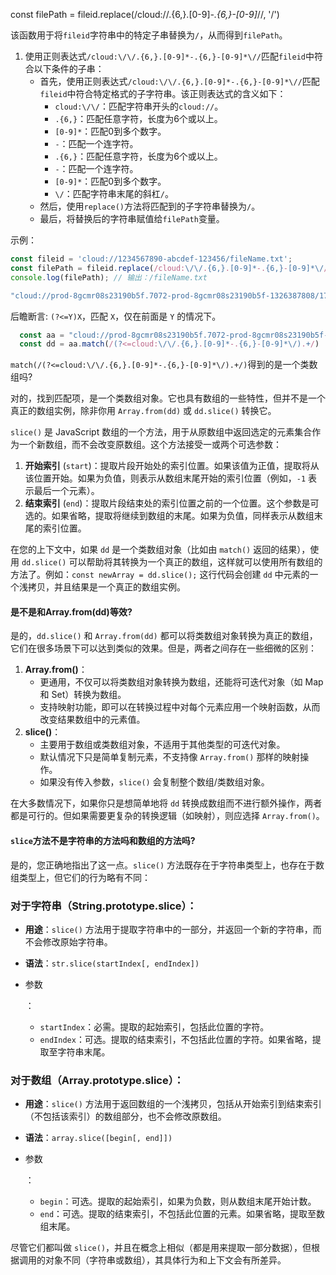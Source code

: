   const filePath = fileid.replace(/cloud:\/\/.{6,}.[0-9]*-.{6,}-[0-9]*\//, '/') 

该函数用于将`fileid`字符串中的特定子串替换为`/`，从而得到`filePath`。

1. 使用正则表达式`/cloud:\/\/.{6,}.[0-9]*-.{6,}-[0-9]*\//`匹配`fileid`中符合以下条件的子串：
   - 首先，使用正则表达式`/cloud:\/\/.{6,}.[0-9]*-.{6,}-[0-9]*\//`匹配`fileid`中符合特定格式的子字符串。该正则表达式的含义如下：
     - `cloud:\/\/`：匹配字符串开头的`cloud://`。
     - `.{6,}`：匹配任意字符，长度为6个或以上。
     - `[0-9]*`：匹配0到多个数字。
     - `-`：匹配一个连字符。
     - `.{6,}`：匹配任意字符，长度为6个或以上。
     - `-`：匹配一个连字符。
     - `[0-9]*`：匹配0到多个数字。
     - `\/`：匹配字符串末尾的斜杠`/`。
   - 然后，使用`replace()`方法将匹配到的子字符串替换为`/`。
   - 最后，将替换后的字符串赋值给`filePath`变量。

示例：

```javascript
const fileid = 'cloud://1234567890-abcdef-123456/fileName.txt';
const filePath = fileid.replace(/cloud:\/\/.{6,}.[0-9]*-.{6,}-[0-9]*\//, '/');
console.log(filePath); // 输出：/fileName.txt
```

```javascript
"cloud://prod-8gcmr08s23190b5f.7072-prod-8gcmr08s23190b5f-1326387808/1719484323233.jpg".match(/(?<=cloud:\/\/.{6,}.[0-9]*-.{6,}-[0-9]*\/).+/)
```

后瞻断言: `(?<=Y)X`，匹配 `X`，仅在前面是 `Y` 的情况下。

```javascript
  const aa = "cloud://prod-8gcmr08s23190b5f.7072-prod-8gcmr08s23190b5f-1326387808/1719484323233.jpg"
  const dd = aa.match(/(?<=cloud:\/\/.{6,}.[0-9]*-.{6,}-[0-9]*\/).+/)
```

`match(/(?<=cloud:\/\/.{6,}.[0-9]*-.{6,}-[0-9]*\/).+/)`得到的是一个类数组吗?

对的，找到匹配项，是一个类数组对象。它也具有数组的一些特性，但并不是一个真正的数组实例，除非你用 `Array.from(dd)` 或 `dd.slice()` 转换它。

`slice()` 是 JavaScript 数组的一个方法，用于从原数组中返回选定的元素集合作为一个新数组，而不会改变原数组。这个方法接受一或两个可选参数：

1. **开始索引** (`start`)：提取片段开始处的索引位置。如果该值为正值，提取将从该位置开始。如果为负值，则表示从数组末尾开始的索引位置（例如，`-1` 表示最后一个元素）。
2. **结束索引** (`end`)：提取片段结束处的索引位置之前的一个位置。这个参数是可选的。如果省略，提取将继续到数组的末尾。如果为负值，同样表示从数组末尾的索引位置。

在您的上下文中，如果 `dd` 是一个类数组对象（比如由 `match()` 返回的结果），使用 `dd.slice()` 可以帮助将其转换为一个真正的数组，这样就可以使用所有数组的方法了。例如：`const newArray = dd.slice();` 这行代码会创建 `dd` 中元素的一个浅拷贝，并且结果是一个真正的数组实例。

#### 是不是和Array.from(dd)等效?

是的，`dd.slice()` 和 `Array.from(dd)` 都可以将类数组对象转换为真正的数组，它们在很多场景下可以达到类似的效果。但是，两者之间存在一些细微的区别：

1. **Array.from()**：
   - 更通用，不仅可以将类数组对象转换为数组，还能将可迭代对象（如 Map 和 Set）转换为数组。
   - 支持映射功能，即可以在转换过程中对每个元素应用一个映射函数，从而改变结果数组中的元素值。
2. **slice()**：
   - 主要用于数组或类数组对象，不适用于其他类型的可迭代对象。
   - 默认情况下只是简单复制元素，不支持像 `Array.from()` 那样的映射操作。
   - 如果没有传入参数，`slice()` 会复制整个数组/类数组对象。

在大多数情况下，如果你只是想简单地将 `dd` 转换成数组而不进行额外操作，两者都是可行的。但如果需要更复杂的转换逻辑（如映射），则应选择 `Array.from()`。

#### `slice`方法不是字符串的方法吗和数组的方法吗?

是的，您正确地指出了这一点。`slice()` 方法既存在于字符串类型上，也存在于数组类型上，但它们的行为略有不同：

### 对于字符串（String.prototype.slice）：

- **用途**：`slice()` 方法用于提取字符串中的一部分，并返回一个新的字符串，而不会修改原始字符串。

- **语法**：`str.slice(startIndex[, endIndex])`

- 参数

  ：

  - `startIndex`：必需。提取的起始索引，包括此位置的字符。
  - `endIndex`：可选。提取的结束索引，不包括此位置的字符。如果省略，提取至字符串末尾。

### 对于数组（Array.prototype.slice）：

- **用途**：`slice()` 方法用于返回数组的一个浅拷贝，包括从开始索引到结束索引（不包括该索引）的数组部分，也不会修改原数组。

- **语法**：`array.slice([begin[, end]])`

- 参数

  ：

  - `begin`：可选。提取的起始索引，如果为负数，则从数组末尾开始计数。
  - `end`：可选。提取的结束索引，不包括此位置的元素。如果省略，提取至数组末尾。

尽管它们都叫做 `slice()`，并且在概念上相似（都是用来提取一部分数据），但根据调用的对象不同（字符串或数组），其具体行为和上下文会有所差异。